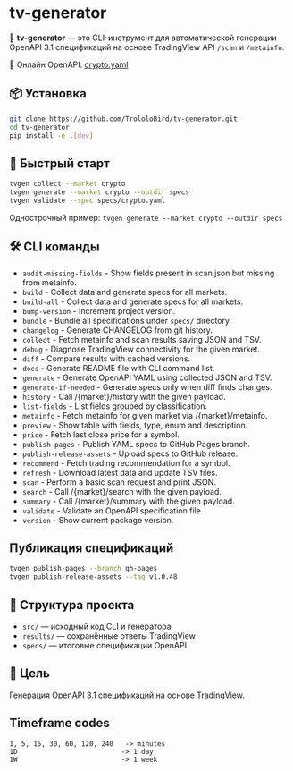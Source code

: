 # tv-generator

🧠 **tv-generator** — это CLI-инструмент для автоматической генерации OpenAPI 3.1 спецификаций на основе TradingView API `/scan` и `/metainfo`.

🔗 Онлайн OpenAPI: [crypto.yaml](https://trololobird.github.io/tv-generator/specs/crypto.yaml)

## 📦 Установка

```bash
git clone https://github.com/TrololoBird/tv-generator.git
cd tv-generator
pip install -e .[dev]
```

## 🚀 Быстрый старт

```bash
tvgen collect --market crypto
tvgen generate --market crypto --outdir specs
tvgen validate --spec specs/crypto.yaml
```

Однострочный пример: `tvgen generate --market crypto --outdir specs`

## 🛠️ CLI команды

- `audit-missing-fields` - Show fields present in scan.json but missing from metainfo.
- `build` - Collect data and generate specs for all markets.
- `build-all` - Collect data and generate specs for all markets.
- `bump-version` - Increment project version.
- `bundle` - Bundle all specifications under ``specs/`` directory.
- `changelog` - Generate CHANGELOG from git history.
- `collect` - Fetch metainfo and scan results saving JSON and TSV.
- `debug` - Diagnose TradingView connectivity for the given market.
- `diff` - Compare results with cached versions.
- `docs` - Generate README file with CLI command list.
- `generate` - Generate OpenAPI YAML using collected JSON and TSV.
- `generate-if-needed` - Generate specs only when diff finds changes.
- `history` - Call /{market}/history with the given payload.
- `list-fields` - List fields grouped by classification.
- `metainfo` - Fetch metainfo for given market via /{market}/metainfo.
- `preview` - Show table with fields, type, enum and description.
- `price` - Fetch last close price for a symbol.
- `publish-pages` - Publish YAML specs to GitHub Pages branch.
- `publish-release-assets` - Upload specs to GitHub release.
- `recommend` - Fetch trading recommendation for a symbol.
- `refresh` - Download latest data and update TSV files.
- `scan` - Perform a basic scan request and print JSON.
- `search` - Call /{market}/search with the given payload.
- `summary` - Call /{market}/summary with the given payload.
- `validate` - Validate an OpenAPI specification file.
- `version` - Show current package version.

## Публикация спецификаций

```bash
tvgen publish-pages --branch gh-pages
tvgen publish-release-assets --tag v1.0.48
```

## 📁 Структура проекта

- `src/` — исходный код CLI и генератора
- `results/` — сохранённые ответы TradingView
- `specs/` — итоговые спецификации OpenAPI

## 🎯 Цель

Генерация OpenAPI 3.1 спецификаций на основе TradingView.

## Timeframe codes
```
1, 5, 15, 30, 60, 120, 240   -> minutes
1D                          -> 1 day
1W                          -> 1 week
```
